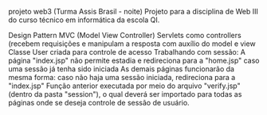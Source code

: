 projeto web3 (Turma Assis Brasil - noite)
Projeto para a disciplina de Web III do curso técnico em informática da escola QI.

Design Pattern MVC (Model View Controller)
Servlets como controllers (recebem requisições e manipulam a resposta com auxílio do model e view
Classe User criada para controle de acesso
Trabalhando com sessão: A página "index.jsp" não permite estadia e redireciona para a "home.jsp" caso uma sessão já tenha sido iniciada
As demais páginas funcionarão da mesma forma: caso não haja uma sessão iniciada, redireciona para a "index.jsp"
Função anterior executada por meio do arquivo "verify.jsp" (dentro da pasta "session"), o qual deverá ser importado para todas as páginas onde se deseja controle de sessão de usuário.
